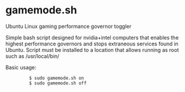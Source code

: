 # gamemode.sh
Ubuntu Linux gaming performance governor toggler 

Simple bash script designed for nvidia+intel computers that enables the highest performance governors and stops extraneous services found in Ubuntu.
Script must be installed to a location that allows running as root such as /usr/local/bin/

Basic usage: 

             $ sudo gamemode.sh on
             $ sudo gamemode.sh off
